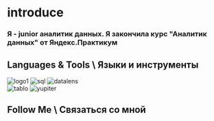 # introduce

### Я - junior аналитик данных. Я закончила курс "Аналитик данных" от Яндекс.Практикум

## Languages & Tools \ Языки и инструменты


![logo1][image1]  ![sql][image6]  ![datalens][image3]   
 ![tablo][image2] ![yupiter][image4]  
## Follow Me \ Связаться со мной
  






[image1]:https://github.com/Ladry2010/introduce/assets/156521640/286412b2-fef7-4c23-a30d-4c3dab465ff4/150x100
[image2]:https://github.com/Ladry2010/introduce/assets/156521640/827e4fe0-f07e-49d5-abb5-9d9d8153da9d
[image3]:https://github.com/Ladry2010/introduce/assets/156521640/8bc4718d-12fb-4ecc-b85e-2637be77b1d8
[image4]:https://github.com/Ladry2010/introduce/assets/156521640/129d578a-c034-48cb-9116-aac496f36e5c
[image5]:https://github.com/Ladry2010/introduce/assets/156521640/9fa0a430-292a-4ebd-9915-bb97c7c2d444
[image6]:https://github.com/Ladry2010/introduce/assets/156521640/963598a3-2b12-4a6f-95e5-d9ee8686f2f5

